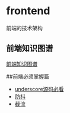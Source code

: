# frontend
前端的技术架构

## 前端知识图谱
[前端知识图谱](https://github.com/Naiqin/frontend/blob/master/%E5%89%8D%E7%AB%AF%E7%9F%A5%E8%AF%86%E5%9B%BE%E8%B0%B1.png)

##前端必须掌握篇
- [underscore源码必看](https://github.com/jashkenas/underscore/blob/master/underscore.js)
- [防抖](https://github.com/Naiqin/frontend/issues/1)
- [截流](https://github.com/Naiqin/frontend/issues/2)

